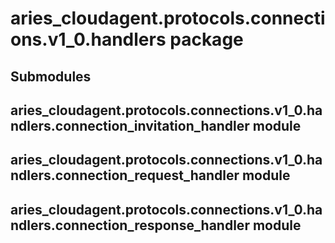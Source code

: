 # aries_cloudagent.protocols.connections.v1_0.handlers package

## Submodules

## aries_cloudagent.protocols.connections.v1_0.handlers.connection_invitation_handler module

## aries_cloudagent.protocols.connections.v1_0.handlers.connection_request_handler module

## aries_cloudagent.protocols.connections.v1_0.handlers.connection_response_handler module
